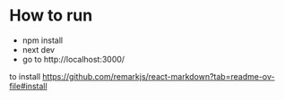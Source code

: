 # How to run

- npm install
- next dev
- go to http://localhost:3000/



to install https://github.com/remarkjs/react-markdown?tab=readme-ov-file#install
